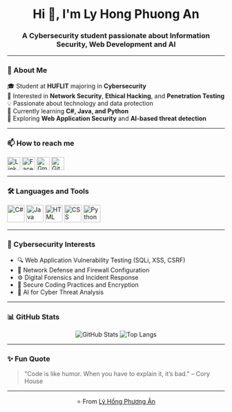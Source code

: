<h1 align="center">Hi 👋, I'm Ly Hong Phuong An</h1>
<h3 align="center">A Cybersecurity student passionate about Information Security, Web Development and AI</h3>

---

### 🏫 About Me  
🎓 Student at **HUFLIT** majoring in **Cybersecurity**  
🔐 Interested in **Network Security**, **Ethical Hacking**, and **Penetration Testing**  
💡 Passionate about technology and data protection  
🌱 Currently learning **C#, Java, and Python**  
💬 Exploring **Web Application Security** and **AI-based threat detection**

---

### 📫 How to reach me  
<p align="left">
  <a href="https://www.linkedin.com/in/ph%C6%B0%C6%A1ng-%C3%A2n-l%C3%BD-h%E1%BB%93ng-658655292/" target="_blank"><img align="center" src="https://cdn.jsdelivr.net/gh/devicons/devicon/icons/linkedin/linkedin-original.svg" alt="LinkedIn" height="30" width="30" /></a>
  <a href="https://www.facebook.com/ly.hong.phuong.an.2024/" target="_blank"><img align="center" src="https://cdn.jsdelivr.net/gh/devicons/devicon/icons/facebook/facebook-original.svg" alt="Facebook" height="30" width="30" /></a>
  <a href="mailto:lyhongphuongan@gmail.com"><img align="center" src="https://cdn-icons-png.flaticon.com/512/732/732200.png" alt="Gmail" height="30" width="30" /></a>
  <a href="https://github.com/miraclestg" target="_blank"><img align="center" src="https://cdn.jsdelivr.net/gh/devicons/devicon/icons/github/github-original.svg" alt="GitHub" height="30" width="30" /></a>
</p>

---

### 🛠️ Languages and Tools  
<p align="left"> 
  <img src="https://cdn.jsdelivr.net/gh/devicons/devicon/icons/csharp/csharp-original.svg" alt="C#" width="40" height="40"/>
  <img src="https://cdn.jsdelivr.net/gh/devicons/devicon/icons/java/java-original.svg" alt="Java" width="40" height="40"/>
  <img src="https://cdn.jsdelivr.net/gh/devicons/devicon/icons/html5/html5-original.svg" alt="HTML" width="40" height="40"/>
  <img src="https://cdn.jsdelivr.net/gh/devicons/devicon/icons/css3/css3-original.svg" alt="CSS" width="40" height="40"/>
  <img src="https://cdn.jsdelivr.net/gh/devicons/devicon/icons/python/python-original.svg" alt="Python" width="40" height="40"/>
</p>

---

### 🧠 Cybersecurity Interests  
- 🔍 Web Application Vulnerability Testing (SQLi, XSS, CSRF)  
- 🧱 Network Defense and Firewall Configuration  
- ⚙️ Digital Forensics and Incident Response  
- 💾 Secure Coding Practices and Encryption  
- 🧠 AI for Cyber Threat Analysis  

---

### 📊 GitHub Stats  
<p align="center">
  <img src="https://github-readme-stats.vercel.app/api?username=miraclestg&show_icons=true&theme=white" alt="GitHub Stats" />
  <img src="https://github-readme-stats.vercel.app/api/top-langs/?username=miraclestg&layout=compact&theme=white&langs_count=10" alt="Top Langs" />
</p>


---

### ✨ Fun Quote  
> "Code is like humor. When you have to explain it, it’s bad." – Cory House

---

<p align="center">⭐ From <a href="https://github.com/YOUR_USERNAME">Lý Hồng Phương Ân</a></p>
